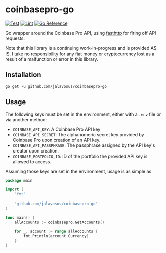 # coinbasepro-go
[![Test](https://github.com/jalavosus/coinbasepro-go/actions/workflows/test.yml/badge.svg)](https://github.com/jalavosus/coinbasepro-go/actions/workflows/test.yml)
[![Lint](https://github.com/jalavosus/coinbasepro-go/actions/workflows/lint.yml/badge.svg?branch=master)](https://github.com/jalavosus/coinbasepro-go/actions/workflows/lint.yml)
[![Go Reference](https://pkg.go.dev/badge/github.com/jalavosus/coinbasepro-go.svg)](https://pkg.go.dev/github.com/jalavosus/coinbasepro-go)

Go wrapper around the Coinbase Pro API, using [fasthttp](https://github.com/valyala/fasthttp) for 
firing off API requests.

Note that this library is a continuing work-in-progress and is provided AS-IS. I take no responsibility for any fiat money or 
cryptocurrency lost as a result of a malfunction or error in this library.

## Installation
`go get -u github.com/jalavosus/coinbasepro-go`

## Usage

The following keys must be set in the environment, either with a `.env` file or via another method:

- `COINBASE_API_KEY`: A Coinbase Pro API key
- `COINBASE_API_SECRET`: The alphanumeric secret key provided by Coinbase Pro upon creation of an API key.
- `COINBASE_API_PASSPHRASE`: The passphrase assigned by the API key's creator upon creation. 
- `COINBASE_PORTFOLIO_ID`: ID of the portfolio the provided API key is allowed to access.

Assuming those keys are set in the environment, usage is as simple as 

```go
package main

import (
	"fmt"
	
	"github.com/jalavosus/coinbasepro-go"
)

func main() {
	allAccounts := coinbasepro.GetAccounts()
	
	for _, account := range allAccounts {
		fmt.Println(account.Currency)
	}
}
```